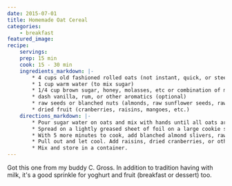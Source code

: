 ```yaml
---
date: 2015-07-01
title: Homemade Oat Cereal
categories:
    - breakfast
featured_image: 
recipe:
    servings: 
    prep: 15 min
    cook: 15 - 30 min
    ingredients_markdown: |-
        * 4 cups old fashioned rolled oats (not instant, quick, or steel cut)
        * 1 cup warm water (to mix sugar)
        * 1/4 cup brown sugar, honey, molasses, etc or combination of multiple "sugars"
        * dash vanilla, rum, or other aromatics (optional)
        * raw seeds or blanched nuts (almonds, raw sunflower seeds, raw pumpkin seeds
        * dried fruit (cranberries, raisins, mangoes, etc.)
    directions_markdown: |-
        * Pour sugar water on oats and mix with hands until all oats are moistened.
        * Spread on a lightly greased sheet of foil on a large cookie sheet and place in
        * With 5 more minutes to cook, add blanched almond slivers, raw sunflower seeds,
        * Pull out and let cool. Add raisins, dried cranberries, or other dried fruits to taste.
        * Mix and store in a container.
---
```

Got this one from my buddy C. Gross. In addition to tradition having with milk, it's a good sprinkle for yoghurt and 
fruit (breakfast or dessert) too. 
